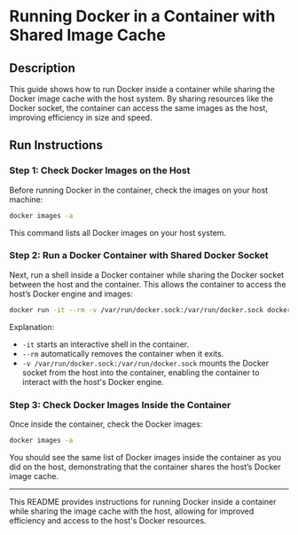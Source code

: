 # Running Docker in a Container with Shared Image Cache

## Description

This guide shows how to run Docker inside a container while sharing the Docker image cache with the host system. By sharing resources like the Docker socket, the container can access the same images as the host, improving efficiency in size and speed.

## Run Instructions

### Step 1: Check Docker Images on the Host

Before running Docker in the container, check the images on your host machine:

```bash
docker images -a
```

This command lists all Docker images on your host system.

### Step 2: Run a Docker Container with Shared Docker Socket

Next, run a shell inside a Docker container while sharing the Docker socket between the host and the container. This allows the container to access the host’s Docker engine and images:

```bash
docker run -it --rm -v /var/run/docker.sock:/var/run/docker.sock docker sh
```

Explanation:
- `-it` starts an interactive shell in the container.
- `--rm` automatically removes the container when it exits.
- `-v /var/run/docker.sock:/var/run/docker.sock` mounts the Docker socket from the host into the container, enabling the container to interact with the host's Docker engine.

### Step 3: Check Docker Images Inside the Container

Once inside the container, check the Docker images:

```bash
docker images -a
```

You should see the same list of Docker images inside the container as you did on the host, demonstrating that the container shares the host’s Docker image cache.

---

This README provides instructions for running Docker inside a container while sharing the image cache with the host, allowing for improved efficiency and access to the host's Docker resources.
